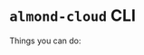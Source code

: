 `almond-cloud` CLI
==============================================================================

Things you can do:



